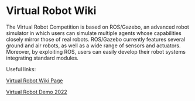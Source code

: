 # Virtual Robot Wiki 

The Virtual Robot Competition is based on ROS/Gazebo, an advanced robot simulator in which users can simulate multiple agents whose capabilities closely mirror those of real robots. ROS/Gazebo currently features several ground and air robots, as well as a wide range of sensors and actuators. Moreover, by exploiting ROS, users can easily develop their robot systems integrating standard modules.

Useful links:


[Virtual Robot Wiki Page](https://robocup-rsvrl.github.io/)

[Virtual Robot Demo 2022](https://github.com/RoboCup-RSVRL/RoboCup2022RVRL_Demo/)

